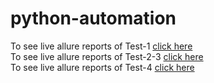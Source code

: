 # python-automation
To see live allure reports of Test-1 [click here](https://python-bikroytest1.netlify.app/) <br />
To see live allure reports of Test-2-3 [click here](https://python-bikroy-test-2-3.netlify.app/) <br />
To see live allure reports of Test-4 [click here](https://python-bikroy-com-test4.netlify.app/) <br />
